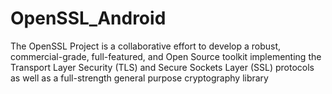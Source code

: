 # OpenSSL_Android
The OpenSSL Project is a collaborative effort to develop a robust, commercial-grade, full-featured, and Open Source toolkit implementing the Transport Layer Security (TLS) and Secure Sockets Layer (SSL) protocols as well as a full-strength general purpose cryptography library
